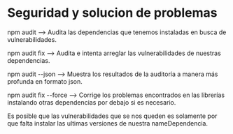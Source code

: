 # Seguridad y solucion de problemas

npm audit --> Audita las dependencias que tenemos instaladas en busca de vulnerabilidades.

npm audit fix --> Audita e intenta arreglar las vulnerabilidades de nuestras dependencias.

npm audit --json --> Muestra los resultados de la auditoría a manera más profunda en formato json.

npm audit fix --force --> Corrige los problemas encontrados en las librerías instalando otras dependencias por debajo si es necesario.

Es posible que las vulnerabilidades que se nos queden es solamente por que falta instalar las ultimas versiones de nuestra nameDependencia.